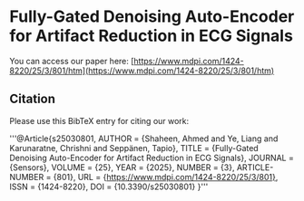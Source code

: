 # Fully-Gated Denoising Auto-Encoder for Artifact Reduction in ECG Signals

You can access our paper here: [https://www.mdpi.com/1424-8220/25/3/801/htm](https://www.mdpi.com/1424-8220/25/3/801/htm)

## Citation
Please use this BibTeX entry for citing our work:

'''@Article{s25030801,
AUTHOR = {Shaheen, Ahmed and Ye, Liang and Karunaratne, Chrishni and Seppänen, Tapio},
TITLE = {Fully-Gated Denoising Auto-Encoder for Artifact Reduction in ECG Signals},
JOURNAL = {Sensors},
VOLUME = {25},
YEAR = {2025},
NUMBER = {3},
ARTICLE-NUMBER = {801},
URL = {https://www.mdpi.com/1424-8220/25/3/801},
ISSN = {1424-8220},
DOI = {10.3390/s25030801}
}'''

